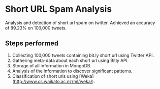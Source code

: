 # Short URL Spam Analysis
Analysis and detection of short url spam on twitter. Achieved an accuracy of 89.23% on 100,000 tweets.

## Steps performed ##
1. Collecting 100,000 tweets containing bit.ly short url using Twitter API.
2. Gathering meta-data about each short url using Bitly API.
3. Storage of all information in MongoDB.
4. Analysis of the information to discover significant patterns.
5. Classification of short urls using [Weka] (http://www.cs.waikato.ac.nz/ml/weka/).
